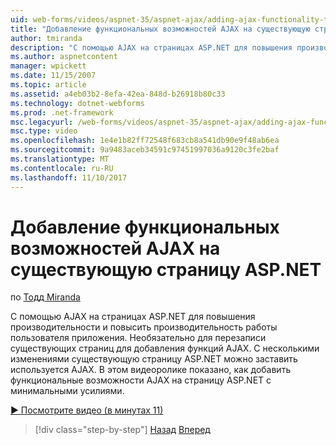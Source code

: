 ```yaml
---
uid: web-forms/videos/aspnet-35/aspnet-ajax/adding-ajax-functionality-to-an-existing-aspnet-page
title: "Добавление функциональных возможностей AJAX на существующую страницу ASP.NET | Документы Microsoft"
author: tmiranda
description: "С помощью AJAX на страницах ASP.NET для повышения производительности и повысить производительность работы пользователя приложения. Нет необходимости перезаписать существующие страницы..."
ms.author: aspnetcontent
manager: wpickett
ms.date: 11/15/2007
ms.topic: article
ms.assetid: a4eb03b2-8efa-42ea-848d-b26918b80c33
ms.technology: dotnet-webforms
ms.prod: .net-framework
msc.legacyurl: /web-forms/videos/aspnet-35/aspnet-ajax/adding-ajax-functionality-to-an-existing-aspnet-page
msc.type: video
ms.openlocfilehash: 1e4e1b82ff72548f683cb8a541db90e9f48ab6ea
ms.sourcegitcommit: 9a9483aceb34591c97451997036a9120c3fe2baf
ms.translationtype: MT
ms.contentlocale: ru-RU
ms.lasthandoff: 11/10/2017
---
```

<a name="adding-ajax-functionality-to-an-existing-aspnet-page"></a>Добавление функциональных возможностей AJAX на существующую страницу ASP.NET
====================
по [Тодд Miranda](https://github.com/tmiranda)

С помощью AJAX на страницах ASP.NET для повышения производительности и повысить производительность работы пользователя приложения. Необязательно для перезаписи существующих страниц для добавления функций AJAX. С несколькими изменениями существующую страницу ASP.NET можно заставить используется AJAX. В этом видеоролике показано, как добавить функциональные возможности AJAX на страницу ASP.NET с минимальными усилиями.

[&#9654; Посмотрите видео (в минутах 11)](https://channel9.msdn.com/Blogs/ASP-NET-Site-Videos/adding-ajax-functionality-to-an-existing-aspnet-page)

>[!div class="step-by-step"]
[Назад](aspnet-ajax-support-in-visual-studio-2008.md)
[Вперед](creating-and-using-an-ajax-enabled-web-service-in-a-web-site.md)
